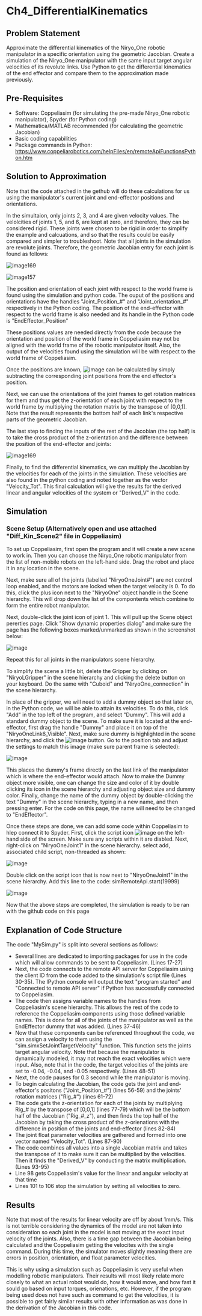 # Ch4_DifferentialKinematics
## Problem Statement
Approximate the differential kinematics of the Niryo_One robotic manipulator in a specific orientation using the geometric Jacobian. Create a simulation of the Niryo_One manipulator with the same input target angular velocities of its revolute links. Use Python to get the differential kinematics of the end effector and compare them to the approximation made previously. 
## Pre-Requisites
- Software: Coppeliasim (for simulating the pre-made Niryo_One robotic manipulator), Spyder (for Python coding)
- Mathematica/MATLAB recommended (for calculating the geometric Jacobian)
- Basic coding capabilities
- Package commands in Python: https://www.coppeliarobotics.com/helpFiles/en/remoteApiFunctionsPython.htm
## Solution to Approximation

Note that the code attached in the gethub will do these calculations for us using the manipulator's current joint and end-effector positions and orientations. 

In the simultaion, only joints 2, 3, and 4 are given velocity values. The velolcities of joints 1, 5, and 6, are kept at zero, and therefore, they can be considered rigid. These joints were chosen to be rigid in order to simplify the example and calcuations, and so that the results could be easily compared and simpler to troubleshoot. Note that all joints in the simulation are revolute joints. Therefore, the geometric Jacobian entry for each joint is found as follows:

  ![image169](https://user-images.githubusercontent.com/95330513/145286636-e9938530-f0c1-4f3f-ae65-17d74f402aa5.png)      
  
  ![image157](https://user-images.githubusercontent.com/95330513/145286529-5d3e6ec4-e7fe-4384-b53d-754552eca6a9.png)

The position and orientation of each joint with respect to the world frame is found using the simulation and python code. The ouput of the positions and orientations have the handles "Joint_Position_#" and "Joint_orientation_#" respectively in the Python coding. The position of the end-effector with respect to the world frame is also needed and its handle in the Python code is "EndEffector_Position"

These positions values are needed directly from the code because the orientation and position of the world frame in Coppeliasim may not be aligned with the world frame of the robotic manipulator itself. Also, the output of the velocities found using the simulation will be with respect to the world frame of Coppeliasim.

Once the positions are known, ![image](https://user-images.githubusercontent.com/95330513/145290458-a6199ff8-583d-40b3-8322-887f1e01b605.png)
can be calculated by simply subtracting the corresponding joint positions from the end effector's position. 

Next, we can use the orientations of the joint frames to get rotation matrices for them and thus get the z-orientation of each joint with respect to the world frame by multiplying the rotation matrix by the transpose of [0,0,1]. Note that the result represents the bottom half of each link's respective parts of the geometric Jacobian.

The last step to finding the inputs of the rest of the Jacobian (the top half) is to take the cross product of the z-orientation and the difference between the position of the end-effector and joints:

![image169](https://user-images.githubusercontent.com/95330513/145292103-231dfd74-501b-40c4-a63a-9bfd1d5d907b.png) 

Finally, to find the differential kinematics, we can multiply the Jacobian by the velocities for each of the joints in the simulation. These velocities are also found in the python coding and noted together as the vector "Velocity_Tot". This final calculation will give the results for the derived linear and angular velocities of the system or "Derived_V" in the code. 

## Simulation
### Scene Setup (Alternatively open and use attached "Diff_Kin_Scene2" file in Coppeliasim)
To set up Coppeliasim, first open the program and it will create a new scene to work in. Then you can choose the Niryo_One robotic manipulator from the list of non-mobile robots on the left-hand side. Drag the robot and place it in any location in the scene. 

Next, make sure all of the joints (labelled "NiryoOneJoint#") are not control loop enabled, and the motors are locked when the target velocity is 0. To do this, click the plus icon next to the "NiryoOne" object handle in the Scene hierarchy. This will drop down the list of the compontents which combine to form the entire robot manipulator. 

Next, double-click the joint icon of joint 1. This will pull up the Scene object pererties page. Click "Show dynamic properties dialog" and make sure the page has the following boxes marked/unmarked as shown in the screenshot below:

![image](https://user-images.githubusercontent.com/95330513/145306985-2deaf01e-e6f8-4ebe-8f76-93446c26c3ed.png)

Repeat this for all joints in the manipulators scene hierarchy. 

To simplify the scene a little bit, delete the Gripper by clicking on "NiryoLGripper" in the scene hierarchy and clicking the delete button on your keyboard. Do the same with "Cuboid" and "NiryoOne_connection" in the scene hierarchy. 

In place of the gripper, we will need to add a dummy object so that later on, in the Python code, we will be able to attain its velocities. To do this, click "Add" in the top left of the program, and select "Dummy". This will add a standard dummy object to the scene. To make sure it is located at the end-effector, first drag the handle "Dummy" and place it on top of the "NiryoOneLink6_Visible". Next, make sure dummy is highlighted in the scene hierarchy, and click the ![image](https://user-images.githubusercontent.com/95330513/145307673-644cc5c1-4bec-4a27-9ace-0ff0e352ac88.png) button. Go to the position tab and adjust the settings to match this image (make sure parent frame is selected):

![image](https://user-images.githubusercontent.com/95330513/145307801-ca3567b6-9a4f-4136-97dc-08a7488ab84c.png)

This places the dummy's frame directly on the last link of the manipulator which is where the end-effector would attach. Now to make the Dummy object more visible, one can change the size and color of it by double clicking its icon in the scene hierarchy and adjusting object size and dummy color. Finally, change the name of the dummy object by double-clicking the text "Dummy" in the scene hierarchy, typing in a new name, and then pressing enter. For the code on this page, the name will need to be changed to "EndEffector".  

Once these steps are done, we can add some code within Coppeliasim to hlep connect it to Spyder. First, click the script icon ![image](https://user-images.githubusercontent.com/95330513/145308469-8b4ef9aa-4c48-4456-89f8-fd5afbce9d94.png) on the left-hand side of the screen. Make sure any scripts within it are diabled. Next, right-click on "NiryoOneJoint1" in the scene hierarchy. select add, associated child script, non-threaded as shown:

![image](https://user-images.githubusercontent.com/95330513/145308760-ba5f9643-39f3-446e-88d3-7d7b9d30629f.png)

Double click on the script icon that is now next to "NiryoOneJoint1" in the scene hierarchy. Add this line to the code: simRemoteApi.start(19999)

![image](https://user-images.githubusercontent.com/95330513/145308904-c1b925a4-3ef6-45e2-9337-9bb9add52538.png)

Now that the above steps are completed, the simulation is ready to be ran with the github code on this page

## Explanation of Code Structure
The code "MySim.py" is split into several sections as follows:

- Several lines are dedicated to importing packages for use in the code which will allow commands to be sent to Coppeliasim. (Lines 17-27)
- Next, the code connects to the remote API server for Coppeliasim using the client ID from the code added to the simulation's script file (Lines 30-35). The IPython console will output the text "program started" and "Connected to remote API server" if Python has successfully connected to Coppeliasim. 
- The code then assigns variable names to the handles from Coppeliasim's scene hierarchy. This allows the rest of the code to reference the Coppeliasim components using those defined variable names. This is done for all of the joints of the manipulator as well as the EndEffector dummy that was added. (Lines 37-46)
- Now that these components can be referenced throughout the code, we can assign a velocity to them using the "sim.simxSetJointTargetVelocity" function. This function sets the joints target angular velocity. Note that because the manipulator is dynamically modeled, it may not reach the exact velocities which were input. Also, note that in the code, the target velocities of the joints are set to -0.04, -0.04, and -0.05 respectively. (Lines 48-51) 
- Next, the code pauses for 0.3 second while the manipulator is moving.
- To begin calculating the Jacobian, the code gets the joint and end-effector's positons ("Joint_Position_#") (lines 56-59) and the joints' rotation matrices ("Rig_#") (lines 61-72)
- The code gats the z-orientation for each of the joints by multiplying Rig_# by the transpose of [0,0,1] (lines 77-79) which will be the bottom half of the Jacobian ("Rig_#_z"), and then finds the top half of the Jacobian by taking the cross product of the z-orienations with the difference in position of the joints and end-effector (lines 82-84)
- The joint float parameter velocities are gathered and formed into one vector named "Velocity_Tot". (Lines 87-90)
- The code combines all values into a single Jacobian matrix and takes the transpose of it to make sure it can be multiplied by the velocities. Then it finds the "Derived_V" by conducting the matrix multiplication. (Lines 93-95)
- Line 98 gets Coppeliasim's value for the linear and angular velocity at that time
- Lines 101 to 106 stop the simulation by setting all velocities to zero. 

## Results

Note that most of the results for linear velocity are off by about 1mm/s. This is not terrible considering the dynamics of the model are not taken into consideration so each joint in the model is not moving at the exact input velocity of the joints. Also, there is a time gap between the Jacobian being calculated and the Coppeliasim getting the velocites with the single command. During this time, the simulator moves slightly meaning there are errors in position, orientation, and float parameter velocities. 

This is why using a simulation such as Coppeliasim is very useful when modelling robotic manipulators. Their results will most likely relate more closely to what an actual robot would do, how it would move, and how fast it sould go based on input torques, orienations, etc. However, if the program being used does not have such as command to get the velocities, it is possible to get fairly similar results with other information as was done in the derivation of the Jacobian in this code. 







